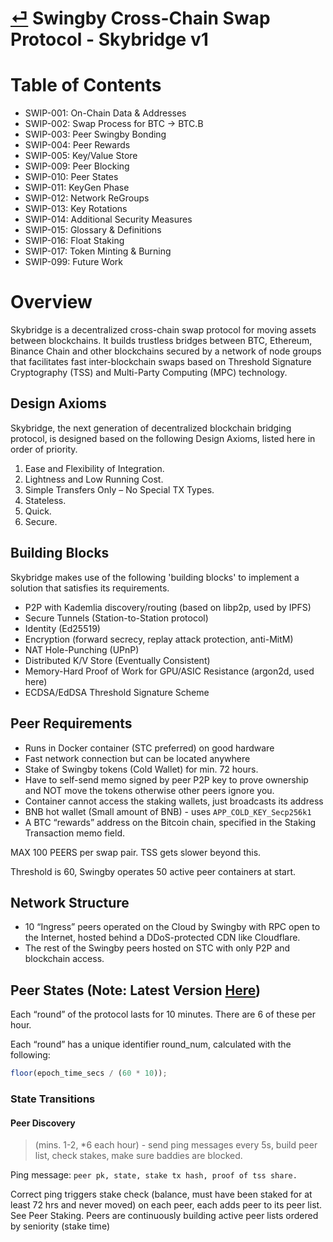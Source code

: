 # [⏎](../readme.md) Swingby Cross-Chain Swap Protocol - Skybridge v1

# Table of Contents

- SWIP-001: On-Chain Data &amp; Addresses
- SWIP-002: Swap Process for BTC → BTC.B
- SWIP-003: Peer Swingby Bonding
- SWIP-004: Peer Rewards
- SWIP-005: Key/Value Store
- SWIP-009: Peer Blocking
- SWIP-010: Peer States
- SWIP-011: KeyGen Phase
- SWIP-012: Network ReGroups
- SWIP-013: Key Rotations
- SWIP-014: Additional Security Measures
- SWIP-015: Glossary &amp; Definitions
- SWIP-016: Float Staking
- SWIP-017: Token Minting &amp; Burning
- SWIP-099: Future Work

# Overview

Skybridge is a decentralized cross-chain swap protocol for moving assets between blockchains. It builds trustless bridges between BTC, Ethereum, Binance Chain and other blockchains secured by a network of node groups that facilitates fast inter-blockchain swaps based on Threshold Signature Cryptography (TSS) and Multi-Party Computing (MPC) technology.

## Design Axioms

Skybridge, the next generation of decentralized blockchain bridging protocol, is designed based on the following Design Axioms, listed here in order of priority.

1. Ease and Flexibility of Integration.
2. Lightness and Low Running Cost.
3. Simple Transfers Only – No Special TX Types.
4. Stateless.
5. Quick.
6. Secure.

## Building Blocks

Skybridge makes use of the following 'building blocks' to implement a solution that satisfies its requirements.

- P2P with Kademlia discovery/routing (based on libp2p, used by IPFS)
- Secure Tunnels (Station-to-Station protocol)
- Identity (Ed25519)
- Encryption (forward secrecy, replay attack protection, anti-MitM)
- NAT Hole-Punching (UPnP)
- Distributed K/V Store (Eventually Consistent)
- Memory-Hard Proof of Work for GPU/ASIC Resistance (argon2d, used here)
- ECDSA/EdDSA Threshold Signature Scheme

## Peer Requirements

- Runs in Docker container (STC preferred) on good hardware
- Fast network connection but can be located anywhere
- Stake of Swingby tokens (Cold Wallet) for min. 72 hours.
- Have to self-send memo signed by peer P2P key to prove ownership and NOT move the tokens otherwise other peers ignore you.
- Container cannot access the staking wallets, just broadcasts its address
- BNB hot wallet (Small amount of BNB) - uses `APP_COLD_KEY_Secp256k1`
- A BTC “rewards” address on the Bitcoin chain, specified in the Staking Transaction memo field.

MAX 100 PEERS per swap pair. TSS gets slower beyond this.

Threshold is 60, Swingby operates 50 active peer containers at start.

## Network Structure

- 10 “Ingress” peers operated on the Cloud by Swingby with RPC open to the Internet, hosted behind a DDoS-protected CDN like Cloudflare.
- The rest of the Swingby peers hosted on STC with only P2P and blockchain access.

## Peer States (Note: Latest Version [Here](./SWIPS-011-Peer-States.md))

Each “round” of the protocol lasts for 10 minutes. There are 6 of these per hour.

Each “round” has a unique identifier round_num, calculated with the following:

```js
floor(epoch_time_secs / (60 * 10));
```

### State Transitions

#### Peer Discovery

> (mins. 1-2, \*6 each hour) - send ping messages every 5s, build peer list, check stakes, make sure baddies are blocked.

Ping message: `peer pk, state, stake tx hash, proof of tss share.`

Correct ping triggers stake check (balance, must have been staked for at least 72 hrs and never moved) on each peer, each adds peer to its peer list. See Peer Staking.
Peers are continuously building active peer lists ordered by seniority (stake time)
